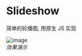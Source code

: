 # Slideshow
简单的轮播图, 用原生 JS 实现

![image](https://github.com/NiceFreak/Slideshown/blob/master/rec.gif)<br>*效果演示*
